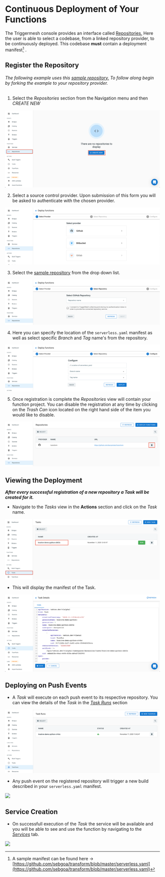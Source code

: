 # Continuous Deployment of Your Functions



The Triggermesh console provides an interface called [Repositories.](https://cloud.triggermesh.io/function-triggers) Here the user is able to select a codebase, from a linked repository provider, to be continuously deployed. This codebase **must** contain a deployment manifest[^1] .


## Register the Repository

###### The following example uses this [sample repository.](https://github.com/sebgoa/tmserverless) To follow along begin by forking the example to your repository provider.

1. Select the _Repositories_ section from the Navigation menu and then _CREATE NEW_

![](../images/tmRepoView.png)

2. Select a source control provider. Upon submission of this form you will be asked to authenticate with the chosen provider.

![](../images/repowiz1.png)


3. Select the  [sample repository](https://github.com/sebgoa/tmserverless) from the drop down list.

![](../images/repowiz2.png)

4. Here you can specify the location of the `serverless.yaml` manifest as well as select specific _Branch_ and _Tag_ name's from the repository.

![](../images/repowiz3.png)

5. Once registration is complete the _Repositories_ view will contain your function project. You can disable the registration at any time by clicking on the _Trash Can_ icon located on the right hand side of the item you would like to disable. 

![](../images/repowiz4.png)

## Viewing the Deployment

***After every successful registration of a new repository a _Task_ will be created for it.***

* Navigate to the _Tasks_ view in the **Actions** section and click on the _Task_ name.

![](../images/repotask.png)

* This will display the manifest of the Task.

![](../images/tmTaskYamlView.png)


## Deploying on Push Events

* A _Task_ will execute on each push event to its respective repository. You can view the details of the _Task_ in the [_Task Runs_](https://cloud.triggermesh.io/taskruns) section

![](../images/tmTaskRuns.png)


* Any push event on the registered repository will trigger a new build described in your `serverless.yaml` manifest.

![](../images/repotaskrun.png)

## Service Creation

* On successfull execution of the _Task_ the service will be available and you will be able to see and use the function by navigating to the [_Services_](https://cloud.triggermesh.io/services) tab.

![](../images/serviceview.png)


[^1]: A sample manifest can be found here -> [https://github.com/sebgoa/transform/blob/master/serverless.yaml](https://github.com/sebgoa/transform/blob/master/serverless.yaml)

